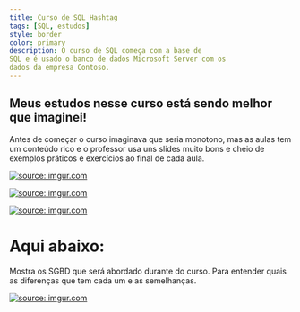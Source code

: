 ```yaml
---
title: Curso de SQL Hashtag
tags: [SQL, estudos]
style: border
color: primary
description: O curso de SQL começa com a base de 
SQL e é usado o banco de dados Microsoft Server com os
dados da empresa Contoso. 
---
```


## Meus estudos nesse curso está sendo melhor que imaginei!
Antes de começar o curso imaginava que seria monotono, mas as aulas
tem um conteúdo rico e o professor usa uns slides muito bons e cheio de exemplos práticos e exercícios 
ao final de cada aula.

<a href="https://imgur.com/BdpdPhm"><img src="https://i.imgur.com/BdpdPhm.png" title="source: imgur.com" /></a>


<a href="https://imgur.com/ZO4nL5V"><img src="https://i.imgur.com/ZO4nL5V.png" title="source: imgur.com" /></a>

<a href="https://imgur.com/sjN1EpF"><img src="https://i.imgur.com/sjN1EpF.png" title="source: imgur.com" /></a>

# Aqui abaixo:
Mostra os SGBD que será abordado durante do curso.
Para entender quais as diferenças que tem cada um e as semelhanças.

<a href="https://imgur.com/RV3kT6G"><img src="https://i.imgur.com/RV3kT6G.png" title="source: imgur.com" /></a>

